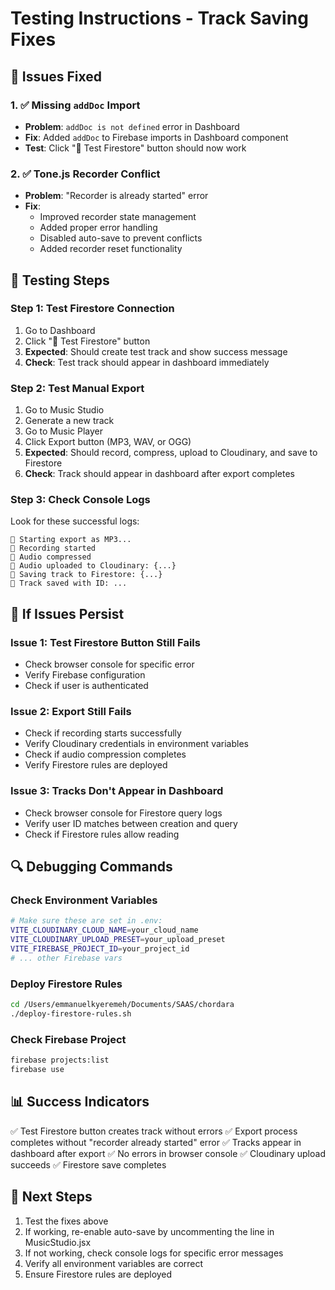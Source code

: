 # Testing Instructions - Track Saving Fixes

## 🔧 Issues Fixed

### 1. ✅ Missing `addDoc` Import
- **Problem**: `addDoc is not defined` error in Dashboard
- **Fix**: Added `addDoc` to Firebase imports in Dashboard component
- **Test**: Click "🧪 Test Firestore" button should now work

### 2. ✅ Tone.js Recorder Conflict
- **Problem**: "Recorder is already started" error
- **Fix**: 
  - Improved recorder state management
  - Added proper error handling
  - Disabled auto-save to prevent conflicts
  - Added recorder reset functionality

## 🧪 Testing Steps

### Step 1: Test Firestore Connection
1. Go to Dashboard
2. Click "🧪 Test Firestore" button
3. **Expected**: Should create test track and show success message
4. **Check**: Test track should appear in dashboard immediately

### Step 2: Test Manual Export
1. Go to Music Studio
2. Generate a new track
3. Go to Music Player
4. Click Export button (MP3, WAV, or OGG)
5. **Expected**: Should record, compress, upload to Cloudinary, and save to Firestore
6. **Check**: Track should appear in dashboard after export completes

### Step 3: Check Console Logs
Look for these successful logs:
```
🎵 Starting export as MP3...
🎵 Recording started
🎵 Audio compressed
🎵 Audio uploaded to Cloudinary: {...}
🎵 Saving track to Firestore: {...}
🎵 Track saved with ID: ...
```

## 🚨 If Issues Persist

### Issue 1: Test Firestore Button Still Fails
- Check browser console for specific error
- Verify Firebase configuration
- Check if user is authenticated

### Issue 2: Export Still Fails
- Check if recording starts successfully
- Verify Cloudinary credentials in environment variables
- Check if audio compression completes
- Verify Firestore rules are deployed

### Issue 3: Tracks Don't Appear in Dashboard
- Check browser console for Firestore query logs
- Verify user ID matches between creation and query
- Check if Firestore rules allow reading

## 🔍 Debugging Commands

### Check Environment Variables
```bash
# Make sure these are set in .env:
VITE_CLOUDINARY_CLOUD_NAME=your_cloud_name
VITE_CLOUDINARY_UPLOAD_PRESET=your_upload_preset
VITE_FIREBASE_PROJECT_ID=your_project_id
# ... other Firebase vars
```

### Deploy Firestore Rules
```bash
cd /Users/emmanuelkyeremeh/Documents/SAAS/chordara
./deploy-firestore-rules.sh
```

### Check Firebase Project
```bash
firebase projects:list
firebase use
```

## 📊 Success Indicators

✅ Test Firestore button creates track without errors
✅ Export process completes without "recorder already started" error
✅ Tracks appear in dashboard after export
✅ No errors in browser console
✅ Cloudinary upload succeeds
✅ Firestore save completes

## 🎯 Next Steps

1. Test the fixes above
2. If working, re-enable auto-save by uncommenting the line in MusicStudio.jsx
3. If not working, check console logs for specific error messages
4. Verify all environment variables are correct
5. Ensure Firestore rules are deployed
